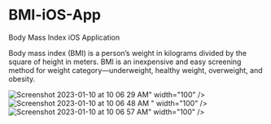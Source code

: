 # BMI-iOS-App
Body Mass Index iOS Application


Body mass index (BMI) is a person’s weight in kilograms divided by the square of height in meters. BMI is an inexpensive and easy screening method for weight category—underweight, healthy weight, overweight, and obesity.



<p float="left">
  <img src="<img width="385" alt="Screenshot 2023-01-10 at 10 06 29 AM" src="https://user-images.githubusercontent.com/90863360/211463165-f59d506c-13e1-4c35-b383-d6712fab428f.png">" width="100" />
  <img src="<img width="373" alt="Screenshot 2023-01-10 at 10 06 48 AM" src="https://user-images.githubusercontent.com/90863360/211463180-3a9dc302-e8cb-4bef-a652-84ad9708086b.png">
" width="100" /> 
  <img src="<img width="382" alt="Screenshot 2023-01-10 at 10 06 57 AM" src="https://user-images.githubusercontent.com/90863360/211463420-9c626cea-0c59-4390-a94e-7b7c73689a75.png">" width="100" />
</p>

